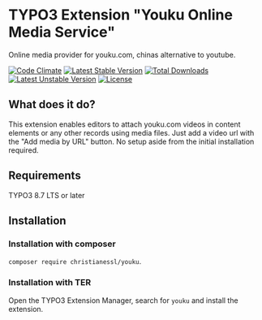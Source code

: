 # TYPO3 Extension "Youku Online Media Service"
Online media provider for youku.com, chinas alternative to youtube.

[![Code Climate](https://codeclimate.com/github/IndyIndyIndy/youku.svg)](https://codeclimate.com/github/IndyIndyIndy/youku)
[![Latest Stable Version](https://poser.pugx.org/christianessl/youku/v/stable)](https://packagist.org/packages/christianessl/youku)
[![Total Downloads](https://poser.pugx.org/christianessl/youku/downloads)](https://packagist.org/packages/christianessl/youku)
[![Latest Unstable Version](https://poser.pugx.org/christianessl/youku/v/unstable)](https://packagist.org/packages/christianessl/youku)
[![License](https://poser.pugx.org/christianessl/youku/license)](https://packagist.org/packages/christianessl/youku)

## What does it do?

This extension enables editors to attach youku.com videos in content elements or any other records using media files. 
Just add a video url with the "Add media by URL" button. No setup aside from the initial installation required. 

## Requirements

TYPO3 8.7 LTS or later

## Installation

### Installation with composer

`composer require christianessl/youku`. 

### Installation with TER

Open the TYPO3 Extension Manager, search for `youku` and install the extension.
